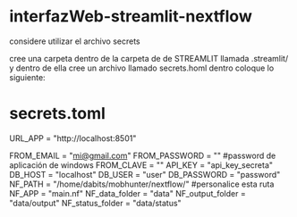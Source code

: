 # interfazWeb-streamlit-nextflow

considere utilizar el archivo secrets

cree una carpeta dentro de la carpeta de de STREAMLIT llamada .streamlit/ y dentro de ella cree un archivo llamado secrets.homl
dentro coloque lo siguiente:

# secrets.toml

URL_APP = "http://localhost:8501"

FROM_EMAIL = "mi@gmail.com"
FROM_PASSWORD = "" #password de aplicación de windows
FROM_CLAVE = ""
API_KEY = "api_key_secreta"
DB_HOST = "localhost"
DB_USER = "user"
DB_PASSWORD = "password"
NF_PATH = "/home/dabits/mobhunter/nextflow/" #personalice esta ruta
NF_APP = "main.nf"
NF_data_folder = "data"
NF_output_folder = "data/output"
NF_status_folder = "data/status"


